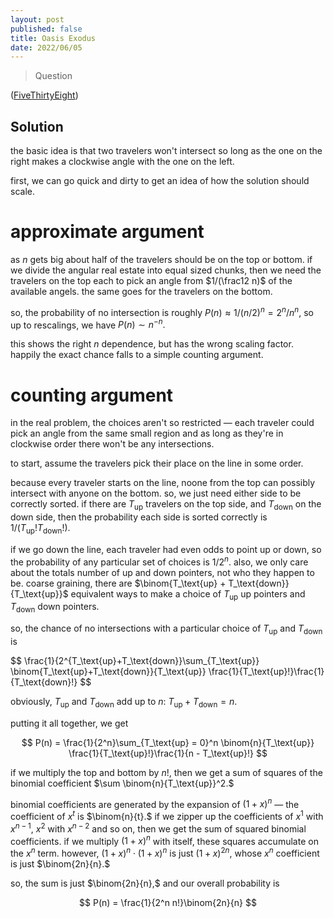 ```yaml
---
layout: post
published: false
title: Oasis Exodus
date: 2022/06/05
---
```


>Question

<!--more-->

([FiveThirtyEight](URL))

## Solution

the basic idea is that two travelers won't intersect so long as the one on the right makes a clockwise angle with the one on the left.

first, we can go quick and dirty to get an idea of how the solution should scale. 

# approximate argument

as $n$ gets big about half of the travelers should be on the top or bottom. if we divide the angular real estate into equal sized chunks, then we need the travelers on the top each to pick an angle from $1/(\frac12 n)$ of the available angels. the same goes for the travelers on the bottom.

so, the probability of no intersection is roughly $P(n) \approx 1/(n/2)^n =  2^n/n^n,$ so up to rescalings, we have $P(n) \sim n^{-n}.$

this shows the right $n$ dependence, but has the wrong scaling factor. happily the exact chance falls to a simple counting argument.

# counting argument

in the real problem, the choices aren't so restricted — each traveler could pick an angle from the same small region and as long as they're in clockwise order there won't be any intersections. 

to start, assume the travelers pick their place on the line in some order.

because every traveler starts on the line, noone from the top can possibly intersect with anyone on the bottom. so, we just need either side to be correctly sorted. if there are $T_\text{up}$ travelers on the top side, and $T_\text{down}$ on the down side, then the probability each side is sorted correctly is $1/(T_\text{up}!T_\text{down}!).$ 

if we go down the line, each traveler had even odds to point up or down, so the probability of any particular set of choices is $1/2^n.$ also, we only care about the totals number of up and down pointers, not who they happen to be. coarse graining, there are $\binom{T_\text{up} + T_\text{down}}{T_\text{up}}$ equivalent ways to make a choice of $T_\text{up}$ up pointers and $T_\text{down}$ down pointers.

so, the chance of no intersections with a particular choice of $T_\text{up}$ and $T_\text{down}$ is

$$
  \frac{1}{2^{T_\text{up}+T_\text{down}}\sum_{T_\text{up}} \binom{T_\text{up}+T_\text{down}}{T_\text{up}} \frac{1}{T_\text{up}!}\frac{1}{T_\text{down}!}
$$

obviously, $T_\text{up}$ and $T_\text{down}$ add up to $n$: $T_\text{up} + T_\text{down} = n.$

putting it all together, we get 

$$
  P(n) = \frac{1}{2^n}\sum_{T_\text{up} = 0}^n \binom{n}{T_\text{up}} \frac{1}{T_\text{up}!}\frac{1}{n - T_\text{up}!}
$$

if we multiply the top and bottom by $n!,$ then we get a sum of squares of the binomial coefficient $\sum \binom{n}{T_\text{up}}^2.$

binomial coefficients are generated by the expansion of $(1+x)^n$ — the coefficient of $x^t$ is $\binom{n}{t}.$ if we zipper up the coefficients of $x^1$ with $x^{n-1},$ $x^2$ with $x^{n-2}$ and so on, then we get the sum of squared binomial coefficients. if we multiply $(1+x)^n$ with itself, these squares accumulate on the $x^n$ term. however, $(1+x)^n\cdot(1+x)^n$ is just $(1+x)^{2n},$ whose $x^n$ coefficient is just $\binom{2n}{n}.$ 

so, the sum is just $\binom{2n}{n},$ and our overall probability is 

$$
  P(n) = \frac{1}{2^n n!}\binom{2n}{n}
$$
<br>
